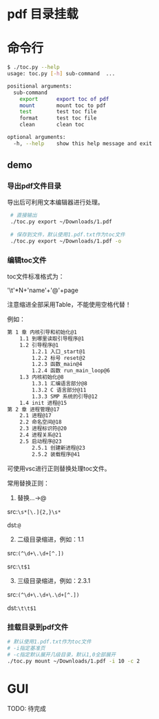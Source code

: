 # pdf 目录挂载

# 命令行

```bash
$ ./toc.py --help
usage: toc.py [-h] sub-command  ...

positional arguments:
  sub-command 
    export      export toc of pdf
    mount       mount toc to pdf
    test        test toc file
    format      test toc file
    clean       clean toc

optional arguments:
  -h, --help    show this help message and exit

```

## demo

### 导出pdf文件目录

导出后可利用文本编辑器进行处理。

```bash
 # 直接输出
 ./toc.py export ~/Downloads/1.pdf
 
 # 保存到文件，默认使用1.pdf.txt作为toc文件
 ./toc.py export ~/Downloads/1.pdf -o

```

### 编辑toc文件

toc文件标准格式为：

'\t'*N+'name'+'@'+page

注意缩进全部采用Table，不能使用空格代替！

例如：

```bash
第 1 章 内核引导和初始化@1
	1.1 到哪里读取引导程序@1
	1.2 引导程序@1
		1.2.1 入口_start@1
		1.2.2 标号 reset@2
		1.2.3 函数_main@4
		1.2.4 函数 run_main_loop@6
	1.3 内核初始化@8
		1.3.1 汇编语言部分@8
		1.3.2 C 语言部分@11
		1.3.3 SMP 系统的引导@12
	1.4 init 进程@15
第 2 章 进程管理@17
	2.1 进程@17
	2.2 命名空间@18
	2.3 进程标识符@20
	2.4 进程关系@21
	2.5 启动程序@23
		2.5.1 创建新进程@23
		2.5.2 装载程序@41

```

可使用vsc进行正则替换处理toc文件。

常用替换正则：

1. 替换...->@

src:`\s*[\.]{2,}\s*`

dst:`@`


2. 二级目录缩进，例如：1.1

src:`(^\d+\.\d+[^.])`

src:`\t$1`

3. 三级目录缩进，例如：2.3.1

src:`(^\d+\.\d+\.\d+[^.])`

dst:`\t\t$1`


### 挂载目录到pdf文件

```bash
# 默认使用1.pdf.txt作为toc文件
# -i指定基准页
# -c指定默认展开几级目录，默认1,0全部展开
./toc.py mount ~/Downloads/1.pdf -i 10 -c 2

```

# GUI

TODO: 待完成